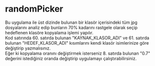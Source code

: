 # randomPicker
Bu uygulama ile üst dizinde bulunan bir klasör içerisindeki tüm jpg dosyalarını analiz edip bunların 70% kadarını rastgele olarak seçip hedeflenen klasöre kopyalama işlemi yapılır. <br>
Kod satırında 60. satırda bulunan "KAYNAK_KLASOR_ADI" ve 61. satırda bulunan "HEDEF_KLASOR_ADI" kısımlarını kendi klasör isimlerinize göre değiştirip yazmalısınız. <br>
Eğer ki kopyalama oranını değiştirmek isterseniz 8. satırda bulunan "0.7" değerini istediğiniz oranda değiştirip uygulamayı çalıştırabilirsiniz. <br>

